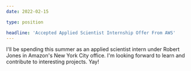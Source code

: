 ```yaml
---
date: 2022-02-15

type: position

headline: 'Accepted Applied Scientist Internship Offer From AWS'
---
```


I'll be spending this summer as an applied scientist intern under Robert Jones in Amazon's New York City office. I'm looking forward to learn and contribute to interesting projects. Yay!